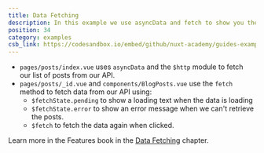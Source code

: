```yaml
---
title: Data Fetching
description: In this example we use asyncData and fetch to show you the differences between both methods.
position: 34
category: examples
csb_link: https://codesandbox.io/embed/github/nuxt-academy/guides-examples/tree/master/03_features/04_data_fetching?
---
```


- `pages/posts/index.vue` uses `asyncData` and the `$http` module to fetch our list of posts from our API.
- `pages/posts/_id.vue` and `components/BlogPosts.vue` use the `fetch` method to fetch data from our API using:
  - `$fetchState.pending` to show a loading text when the data is loading
  - `$fetchState.error` to show an error message when we can't retrieve the posts.
  - `$fetch` to fetch the data again when clicked.

<base-alert type="next">

Learn more in the Features book in the [Data Fetching](/guides/features/data-fetching) chapter.

</base-alert>

<code-sandbox :src="csb_link"></code-sandbox>

